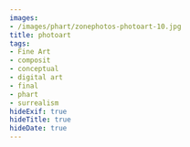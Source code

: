 ```yaml
---
images:
- /images/phart/zonephotos-photoart-10.jpg
title: photoart
tags:
- Fine Art
- composit
- conceptual
- digital art
- final
- phart
- surrealism
hideExif: true
hideTitle: true
hideDate: true
---
```

